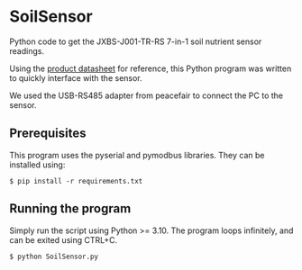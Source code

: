 # SoilSensor
Python code to get the JXBS-J001-TR-RS 7-in-1 soil nutrient sensor readings.

Using the <a href="https://drive.google.com/file/d/1XYFCNVUlTv7XLex2lMuBQVzdD8rD1Mu2/view?usp=sharing">product datasheet</a> for reference, this Python program was written to quickly interface with the sensor.

We used the USB-RS485 adapter from peacefair to connect the PC to the sensor.

## Prerequisites
This program uses the pyserial and pymodbus libraries. They can be installed using:

```
$ pip install -r requirements.txt
```

## Running the program
Simply run the script using Python >= 3.10. The program loops infinitely, and can be exited using CTRL+C.

```
$ python SoilSensor.py
```
